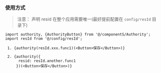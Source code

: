 ### 使用方式
  
> 注意： 声明 resid 在整个应用需要唯一(最好提前配置在 `config/resId` 目录下)

    import authority, {AuthorityButton} from '@/componentS/Authority';
    import resId from '@/config/resId';
    
     1. {authority(resId.xxx.func1)(<Button>保存</Button>)}
    
     2. {authority({
          resid: resId.another.func1
         })(<Button>保存</Button>)}